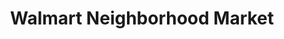 ---
title: "Walmart Neighborhood Market"
url: /gulf-breeze/walmart-neighborhood-market/
shop: Supermarkt
---
